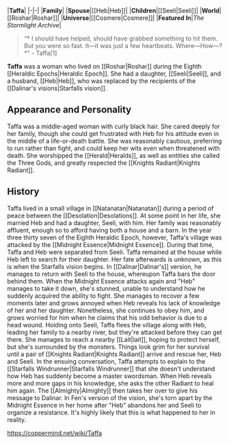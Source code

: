 |**Taffa**|
|-|-|
|**Family**|
|**Spouse**|[[Heb\|Heb]]|
|**Children**|[[Seeli\|Seeli]]|
|**World**|[[Roshar\|Roshar]]|
|**Universe**|[[Cosmere\|Cosmere]]|
|**Featured In**|*The Stormlight Archive*|

>“* I should have helped, should have grabbed something to hit them. But you were so fast. It—it was just a few heartbeats. Where—How—?*”
\- Taffa[1]


**Taffa** was a woman who lived on [[Roshar\|Roshar]] during the Eighth [[Heraldic Epochs\|Heraldic Epoch]]. She had a daughter, [[Seeli\|Seeli]], and a husband, [[Heb\|Heb]], who was replaced by the recipients of the [[Dalinar's visions\|Starfalls vision]].

## Appearance and Personality
Taffa was a middle-aged woman with curly black hair. She cared deeply for her family, though she could get frustrated with Heb for his attitude even in the middle of a life-or-death battle. She was reasonably cautious, preferring to run rather than fight, and could keep her wits even when threatened with death. She worshipped the [[Herald\|Heralds]], as well as entities she called the Three Gods, and greatly respected the [[Knights Radiant\|Knights Radiant]].

## History
Taffa lived in a small village in [[Natanatan\|Natanatan]] during a period of peace between the [[Desolation\|Desolations]]. At some point in her life, she married Heb and had a daughter, Seeli, with him. Her family was reasonably affluent, enough so to afford having both a house and a barn. In the year three thirty seven of the Eighth Heraldic Epoch, however, Taffa's village was attacked by the [[Midnight Essence\|Midnight Essence]]. During that time, Taffa and Heb were separated from Seeli. Taffa remained at the house while Heb left to search for their daughter.
Her fate afterwards is unknown, as this is when the Starfalls vision begins. In [[Dalinar\|Dalinar's]] version, he manages to return with Seeli to the house, whereupon Taffa bars the door behind them. When the Midnight Essence attacks again and "Heb" manages to take it down, she's stunned, unable to understand how he suddenly acquired the ability to fight. She manages to recover a few moments later and grows annoyed when Heb reveals his lack of knowledge of her and her daughter. Nonetheless, she continues to obey him, and grows worried for him when he claims that his odd behavior is due to a head wound.
Holding onto Seeli, Taffa flees the village along with Heb, leading her family to a nearby river, but they're attacked before they can get there. She manages to reach a nearby [[Lait\|lait]], hoping to protect herself, but she's surrounded by the monsters. Things look grim for her survival until a pair of [[Knights Radiant\|Knights Radiant]] arrive and rescue her, Heb and Seeli. In the ensuing conversation, Taffa attempts to explain to the [[Starfalls Windrunner\|Starfalls Windrunner]] that she doesn't understand how Heb has suddenly become a master swordsman. When Heb reveals more and more gaps in his knowledge, she asks the other Radiant to heal him again. The [[Almighty\|Almighty]] then takes her over to give his message to Dalinar.
In Fen's version of the vision, she's torn apart by the Midnight Essence in her home after "Heb" abandons her and Seeli to organize a resistance. It's highly likely that this is what happened to her in reality.



https://coppermind.net/wiki/Taffa